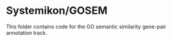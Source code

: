 # Systemikon/GOSEM
This folder contains code for the GO semantic similarity gene-pair annotation track.